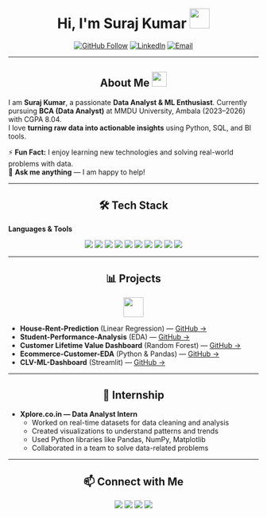 <h1 align="center">Hi, I'm Suraj Kumar <img src="https://media.giphy.com/media/hvRJCLFzcasrR4ia7z/giphy.gif" width="40"></h1>
<p align="center">
  <a href="https://github.com/surajpathak23"><img src="https://img.shields.io/github/followers/surajpathak23?label=Follow&style=social" alt="GitHub Follow"></a>
  <a href="https://www.linkedin.com/in/suraj-kumar-2307skp/"><img src="https://img.shields.io/badge/LinkedIn-0077B5?style=flat-square&logo=linkedin&logoColor=white" alt="LinkedIn"></a>
  <a href="mailto:surajpathakdes@gmail.com"><img src="https://img.shields.io/badge/Email-D14836?style=flat-square&logo=gmail&logoColor=white" alt="Email"></a>
</p>

---

<h2 align="center">About Me <img src="https://media.giphy.com/media/3o7qDPxvynqYMeX6z6/giphy.gif" width="30"></h2>

I am **Suraj Kumar**, a passionate **Data Analyst & ML Enthusiast**. Currently pursuing **BCA (Data Analyst)** at MMDU University, Ambala (2023–2026) with CGPA 8.04.  
I love **turning raw data into actionable insights** using Python, SQL, and BI tools.  

⚡ **Fun Fact:** I enjoy learning new technologies and solving real-world problems with data.  
💬 **Ask me anything** — I am happy to help!

---

<h2 align="center">🛠 Tech Stack</h2>

**Languages & Tools**  
<p align="center">
  <img src="https://img.shields.io/badge/Python-3776AB?style=for-the-badge&logo=python&logoColor=white">
  <img src="https://img.shields.io/badge/SQL-007ACC?style=for-the-badge&logo=sql&logoColor=white">
  <img src="https://img.shields.io/badge/C++-00599C?style=for-the-badge&logo=c%2B%2B&logoColor=white">
  <img src="https://img.shields.io/badge/Pandas-150458?style=for-the-badge&logo=pandas&logoColor=white">
  <img src="https://img.shields.io/badge/NumPy-013243?style=for-the-badge&logo=numpy&logoColor=white">
  <img src="https://img.shields.io/badge/Matplotlib-F8766D?style=for-the-badge&logo=matplotlib&logoColor=white">
  <img src="https://img.shields.io/badge/Scikit--learn-0F4C81?style=for-the-badge&logo=scikit-learn&logoColor=white">
  <img src="https://img.shields.io/badge/Excel-217346?style=for-the-badge&logo=microsoft-excel&logoColor=white">
  <img src="https://img.shields.io/badge/PowerBI-F2C811?style=for-the-badge&logo=microsoft-power-bi&logoColor=black">
  <img src="https://img.shields.io/badge/GoogleColab-F9AB00?style=for-the-badge&logo=google-colab&logoColor=white">
</p>

---

<h2 align="center">📊 Projects</h2>

<p align="center">
  <a href="https://github.com/surajpathak23"><img src="https://media.giphy.com/media/3ohs4xPu3F0C6jVxEE/giphy.gif" width="40"></a>
</p>

- **House-Rent-Prediction** (Linear Regression) — [GitHub →](https://github.com/surajpathak23/House-Rent-Prediction)  
- **Student-Performance-Analysis** (EDA) — [GitHub →](https://github.com/surajpathak23/Student-Performance-Analysis)  
- **Customer Lifetime Value Dashboard** (Random Forest) — [GitHub →](https://github.com/surajpathak23/Customer-Churn-Prediction)  
- **Ecommerce-Customer-EDA** (Python & Pandas) — [GitHub →](https://github.com/surajpathak23/Ecommerce-Customer-EDA)  
- **CLV-ML-Dashboard** (Streamlit) — [GitHub →](https://github.com/surajpathak23/CLV-ML-Dashboard)  

---

<h2 align="center">🎯 Internship</h2>

- **Xplore.co.in — Data Analyst Intern**  
  - Worked on real-time datasets for data cleaning and analysis  
  - Created visualizations to understand patterns and trends  
  - Used Python libraries like Pandas, NumPy, Matplotlib  
  - Collaborated in a team to solve data-related problems  

---

<h2 align="center">📫 Connect with Me</h2>

<p align="center">
  <a href="https://www.linkedin.com/in/suraj-kumar-2307skp/"><img src="https://img.icons8.com/color/48/000000/linkedin.png"/></a>
  <a href="https://github.com/surajpathak23"><img src="https://img.icons8.com/ios-glyphs/48/000000/github.png"/></a>
  <a href="mailto:surajpathakdes@gmail.com"><img src="https://img.icons8.com/fluency/48/000000/email.png"/></a>
  <a href="https://twitter.com/"><img src="https://img.icons8.com/color/48/000000/twitter.png"/></a>
</p>
